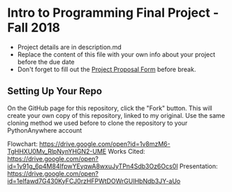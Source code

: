 # Intro to Programming Final Project - Fall 2018

* Project details are in description.md
* Replace the content of this file with your own info about your project before the due date
* Don't forget to fill out the [Project Proposal Form](https://airtable.com/shrrdA41unoBvi6Ki) before break.

## Setting Up Your Repo

On the GitHub page for this repository, click the "Fork" button. This will create your own copy of this repository, linked to my original. Use the same cloning method we used before to clone the repository to your PythonAnywhere account

Flowchart: https://drive.google.com/open?id=1v8mzM6-TgHHXU0Mv_RlpNynYHGN2-UME
Works Cited: https://drive.google.com/open?id=1y91g_6p4M84IfpwYEyqwA8wxuJyTPn4Sdb3Oz6Ocs0I
Presentation: https://drive.google.com/open?id=1eIfawd7G430KyFCJ0rzHFPWtDOWrGUIHbNdb3JY-aUo
